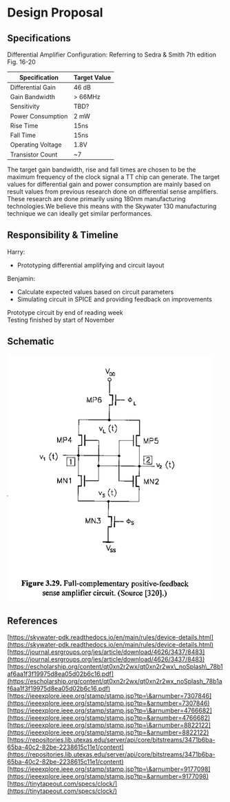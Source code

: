 # Design Proposal

## **Specifications**

Differential Amplifier Configuration: Referring to Sedra & Smith 7th edition Fig. 16-20

| Specification | Target Value |
| ----- | ----- |
| Differential Gain | 46 dB |
| Gain Bandwidth | \> 66MHz |
| Sensitivity | TBD? |
| Power Consumption | 2 mW |
| Rise Time | 15ns |
| Fall Time | 15ns |
| Operating Voltage | 1.8V |
| Transistor Count | \~7 |

The target gain bandwidth, rise and fall times are chosen to be the maximum frequency of the clock signal a TT chip can generate. The target values for differential gain and power consumption are mainly based on result values from previous research done on differential sense amplifiers. These research are done primarily using 180nm manufacturing technologies.We believe this means with the Skywater 130 manufacturing technique we can ideally get similar performances. 

## **Responsibility & Timeline**

Harry:

- Prototyping differential amplifying and circuit layout

Benjamin:

- Calculate expected values based on circuit parameters  
- Simulating circuit in SPICE and providing feedback on improvements

Prototype circuit by end of reading week  
Testing finished by start of November

## **Schematic**

![Alt text](Differential_Amplifier.png)


## **References**

[https://skywater-pdk.readthedocs.io/en/main/rules/device-details.html](https://skywater-pdk.readthedocs.io/en/main/rules/device-details.html)  
[https://journal.esrgroups.org/jes/article/download/4626/3437/8483](https://journal.esrgroups.org/jes/article/download/4626/3437/8483)  
[https://escholarship.org/content/qt0xn2r2wx/qt0xn2r2wx\_noSplash\_78b1af6aa1f3f19975d8ea05d02b6c16.pdf](https://escholarship.org/content/qt0xn2r2wx/qt0xn2r2wx_noSplash_78b1af6aa1f3f19975d8ea05d02b6c16.pdf)  
[https://ieeexplore.ieee.org/stamp/stamp.jsp?tp=\&arnumber=7307846](https://ieeexplore.ieee.org/stamp/stamp.jsp?tp=&arnumber=7307846)  
[https://ieeexplore.ieee.org/stamp/stamp.jsp?tp=\&arnumber=4766682](https://ieeexplore.ieee.org/stamp/stamp.jsp?tp=&arnumber=4766682)  
[https://ieeexplore.ieee.org/stamp/stamp.jsp?tp=\&arnumber=8822122](https://ieeexplore.ieee.org/stamp/stamp.jsp?tp=&arnumber=8822122)  
[https://repositories.lib.utexas.edu/server/api/core/bitstreams/3471b6ba-65ba-40c2-82be-2238615c11e1/content](https://repositories.lib.utexas.edu/server/api/core/bitstreams/3471b6ba-65ba-40c2-82be-2238615c11e1/content)  
[https://ieeexplore.ieee.org/stamp/stamp.jsp?tp=\&arnumber=9177098](https://ieeexplore.ieee.org/stamp/stamp.jsp?tp=&arnumber=9177098)  
[https://tinytapeout.com/specs/clock/](https://tinytapeout.com/specs/clock/)
